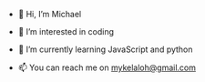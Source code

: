 - 👋 Hi, I’m Michael
- 👀 I’m interested in coding
- 🌱 I’m currently learning JavaScript and python

- 📫 You can reach me on mykelaloh@gmail.com

<!---
Almiviolad/Almiviolad is a ✨ special ✨ repository because its `README.md` (this file) appears on your GitHub profile.
You can click the Preview link to take a look at your changes.
--->

